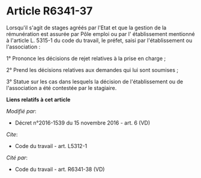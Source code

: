 # Article R6341-37

Lorsqu'il s'agit de stages agréés par l'Etat et que la gestion de la rémunération est assurée par Pôle emploi ou par l'
établissement mentionné à l'article L. 5315-1 du code du travail, le préfet, saisi par l'établissement ou l'association : 

1° Prononce les décisions de rejet relatives à la prise en charge ; 

2° Prend les décisions relatives aux demandes qui lui sont soumises ; 

3° Statue sur les cas dans lesquels la décision de l'établissement ou de l'association a été contestée par le stagiaire.

**Liens relatifs à cet article**

_Modifié par_:

  - Décret n°2016-1539 du 15 novembre 2016 - art. 6 (VD)

_Cite_:

  - Code du travail - art. L5312-1

_Cité par_:

  - Code du travail - art. R6341-38 (VD)
